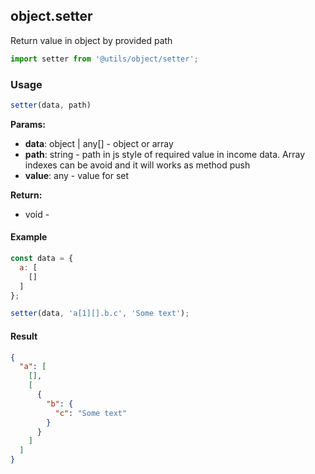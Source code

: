 ## object.setter

Return value in object by provided path

```javascript
import setter from '@utils/object/setter';
```

### Usage

```javascript
setter(data, path)
```

**Params:**

* **data**: object | any[] - object or array
* **path**: string - path in js style of required value in income data. Array indexes can be avoid and it will works as method push
* **value**: any - value for set

**Return:**

* void - 

#### Example

```javascript
const data = {
  a: [
    []
  ]
};

setter(data, 'a[1][].b.c', 'Some text');
```

#### Result

```json
{
  "a": [
    [],
    [
      {
        "b": {
          "c": "Some text"
        }
      }
    ]
  ]
}
```